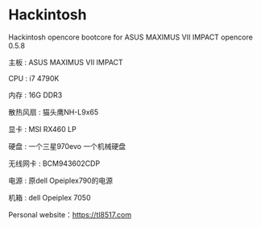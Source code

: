 # Hackintosh
Hackintosh opencore bootcore for ASUS MAXIMUS VII IMPACT 
opencore 0.5.8

主板 : ASUS MAXIMUS VII IMPACT

CPU : i7 4790K

内存 : 16G DDR3

散热风扇 : 猫头鹰NH-L9x65

显卡 : MSI RX460 LP

硬盘 : 一个三星970evo 一个机械硬盘

无线网卡 : BCM943602CDP

电源 : 原dell Opeiplex790的电源

机箱 : dell Opeiplex 7050

Personal website：https://tl8517.com












